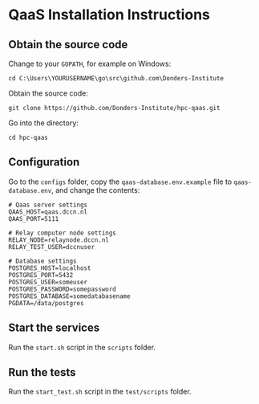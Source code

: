 # QaaS Installation Instructions

## Obtain the source code

Change to your `GOPATH`, for example on Windows:
```
cd C:\Users\YOURUSERNAME\go\src\github.com\Donders-Institute
```

Obtain the source code:
```
git clone https://github.com/Donders-Institute/hpc-qaas.git
```

Go into the directory:
```
cd hpc-qaas
```

## Configuration

Go to the `configs` folder, 
copy the `qaas-database.env.example` file to `qaas-database.env`, 
and change the contents:

```
# Qaas server settings
QAAS_HOST=qaas.dccn.nl
QAAS_PORT=5111

# Relay computer node settings
RELAY_NODE=relaynode.dccn.nl
RELAY_TEST_USER=dccnuser

# Database settings
POSTGRES_HOST=localhost
POSTGRES_PORT=5432
POSTGRES_USER=someuser
POSTGRES_PASSWORD=somepassword
POSTGRES_DATABASE=somedatabasename
PGDATA=/data/postgres
```

## Start the services

Run the `start.sh` script in the `scripts` folder.


## Run the tests

Run the `start_test.sh` script in the `test/scripts` folder.